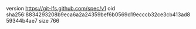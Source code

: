 version https://git-lfs.github.com/spec/v1
oid sha256:8834293208b9eca6a2a24359bef6b0569d19ecccb32ce3cb413ad859344b4ae7
size 766
